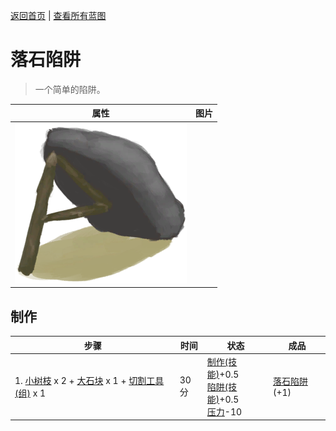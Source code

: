 [返回首页](index.md)   |  [查看所有蓝图](blueprint.md)
# 落石陷阱  
> 一个简单的陷阱。  
  
  属性  |   图片   
 ----  |  ----:   
   |  ![](Sprite/DeadfallTrap.png)   
  
## 制作  
步骤  |  时间  |  状态  |  成品  
----  |  ----  |  ----  |  ----  
1. [小树枝](Sticks.md) x 2 + [大石块](StoneHeavy.md) x 1 + [切割工具(组)](GpTag_Cutter.md) x 1  |  30分  |  [制作(技能)](Skill_Crafting.md)+0.5<br>[陷阱(技能)](Skill_Trapping.md)+0.5<br>[压力](Stress.md)-10  |  [落石陷阱](DeadfallTrap.md)(+1)  

